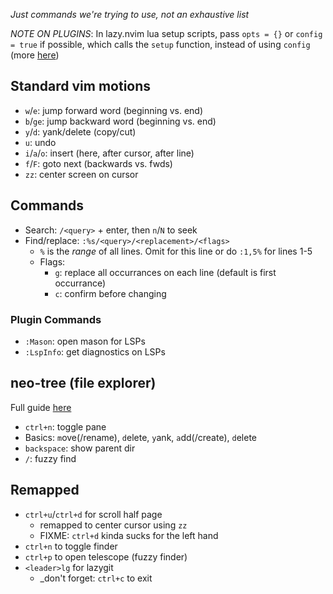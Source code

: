 _Just commands we're trying to use, not an exhaustive list_

_NOTE ON PLUGINS_: In lazy.nvim lua setup scripts, pass `opts = {}` or `config = true` if possible, which calls the `setup` function, instead of using `config` (more [here](https://lazy.folke.io/spec#spec-setup))

## Standard vim motions
- `w`/`e`: jump forward word (beginning vs. end)
- `b`/`ge`: jump backward word (beginning vs. end)
- `y`/`d`: yank/delete (copy/cut)
- `u`: undo
- `i`/`a`/`o`: insert (here, after cursor, after line)
- `f`/`F`: goto next (backwards vs. fwds)
- `zz`: center screen on cursor

## Commands
- Search: `/<query>` + enter, then `n`/`N` to seek
- Find/replace: `:%s/<query>/<replacement>/<flags>`
  - `%` is the _range_ of all lines. Omit for this line or do `:1,5%` for lines 1-5
  - Flags:
    - `g`: replace all occurrances on each line (default is first occurrance)
    - `c`: confirm before changing
### Plugin Commands
- `:Mason`: open mason for LSPs
- `:LspInfo`: get diagnostics on LSPs

## neo-tree (file explorer)
Full guide [here](https://github.com/nvim-neo-tree/neo-tree.nvim?tab=readme-ov-file#longer-example-for-lazynvim)
- `ctrl+n`: toggle pane
- Basics: `m`ove(/rename), `d`elete, `y`ank, `a`dd(/create), `d`elete
- `backspace`: show parent dir
- `/`: fuzzy find

## Remapped
- `ctrl+u`/`ctrl+d` for scroll half page
  - remapped to center cursor using `zz`
  - FIXME: `ctrl+d` kinda sucks for the left hand
- `ctrl+n` to toggle finder
- `ctrl+p` to open telescope (fuzzy finder)
- `<leader>lg` for lazygit
  - _don't forget: `ctrl+c` to exit
